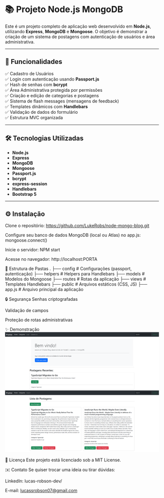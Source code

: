 # 📚 Projeto Node.js MongoDB

Este é um projeto completo de aplicação web desenvolvido em **Node.js**, utilizando **Express**, **MongoDB** e **Mongoose**. O objetivo é demonstrar a criação de um sistema de postagens com autenticação de usuários e área administrativa.

---

## 🚀 Funcionalidades

✅ Cadastro de Usuários  
✅ Login com autenticação usando **Passport.js**  
✅ Hash de senhas com **bcrypt**  
✅ Área Administrativa protegida por permissões  
✅ Criação e edição de categorias e postagens  
✅ Sistema de flash messages (mensagens de feedback)  
✅ Templates dinâmicos com **Handlebars**  
✅ Validação de dados do formulário  
✅ Estrutura MVC organizada

---

## 🛠 Tecnologias Utilizadas

- **Node.js**
- **Express**
- **MongoDB**
- **Mongoose**
- **Passport.js**
- **bcrypt**
- **express-session**
- **Handlebars**
- **Bootstrap 5**

---

## ⚙️ Instalação

Clone o repositório:
https://github.com/LukeRobs/node-mongo-blog.git

Configure seu banco de dados MongoDB (local ou Atlas) no app.js:
mongoose.connect()

Inicie o servidor:
NPM start

Acesse no navegador:
http://localhost:PORTA


📂 Estrutura de Pastas
.
├── config          # Configurações (passport, autenticação)
├── helpers         # Helpers para Handlebars
├── models          # Modelos do Mongoose
├── routes          # Rotas da aplicação
├── views           # Templates Handlebars
├── public          # Arquivos estáticos (CSS, JS)
├── app.js          # Arquivo principal da aplicação


🔒 Segurança
Senhas criptografadas

Validação de campos

Proteção de rotas administrativas

✨ Demonstração
   ![HomePage](./public/img/home.png)
   ![postagens](./public/img/postagens.png)

📄 Licença
Este projeto está licenciado sob a MIT License.

✉️ Contato
Se quiser trocar uma ideia ou tirar dúvidas:

LinkedIn: lucas-robson-dev/

E-mail: lucassrobson07@gmail.com